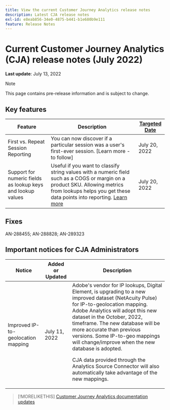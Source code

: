 ```yaml
---
title: View the current Customer Journey Analytics release notes
description: Latest CJA release notes
exl-id: e8eab856-34e0-4875-b441-b1e680b9e111
feature: Release Notes
---
```

# Current Customer Journey Analytics (CJA) release notes (July 2022)

**Last update**: July 13, 2022

>[!NOTE]
>
>This page contains pre-release information and is subject to change.

## Key features

| Feature | Description | [Targeted Date](/help/release-notes/releases.md) |
| ----------- | ---------- | ----- |
| First vs. Repeat Session Reporting | You can now discover if a particular session was a user's first-ever session. [Learn more - to follow] | July 20, 2022 |
| Support for numeric fields as lookup keys and lookup values | Useful if you want to classify string values with a numeric field such as a COGS or margin on a product SKU. Allowing metrics from lookups helps you get these data points into reporting. [Learn more](https://experienceleague.adobe.com/docs/analytics-platform/using/cja-connections/create-connection.html#numeric) | July 20, 2022 |

## Fixes

AN-288455; AN-288828; AN-289323

## Important notices for CJA Administrators

| Notice | Added or Updated | Description |
| --- | --- | --- |
| Improved IP-to-geolocation mapping | July 11, 2022 | Adobe's vendor for IP lookups, Digital Element, is upgrading to a new improved dataset (NetAcuity Pulse) for IP-to-geolocation mapping. Adobe Analytics will adopt this new dataset in the October, 2022, timeframe. The new database will be more accurate than previous versions. Some IP-to-geo mappings will change/improve when the new database is adopted.<p> CJA data provided through the Analytics Source Connector will also automatically take advantage of the new mappings. |

>[!MORELIKETHIS]
>[Customer Journey Analytics documentation updates](/help/release-notes/doc-changes.md)

